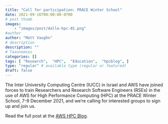 ```yaml
---
title: "Call for participation: PRACE Winter School"
date: 2021-09-16T00:00:00-0700
# post thumb
images:
    - "images/post/dalle-hpc-01.png"
#author
author: "Matt Vaughn"
# description
description: ""
# Taxonomies
categories: []
tags: [ "Research",  "HPC",  "Education",  "hpcblog", ]
type: "regular" # available type (regular or featured)
draft: false
---
```


The Inter University Computing Centre (IUCC) in Israel and AWS have joined forces to train Researchers and Research Software Engineers (RSEs) in the use of AWS for High Performance Computing (HPC) at the PRACE Winter School, 7-9 December 2021, and we’re calling for interested groups to sign up and join us.

Read the full post at the [AWS HPC Blog](https://aws.amazon.com/blogs/hpc/call-for-participation-prace-winter-school/).
